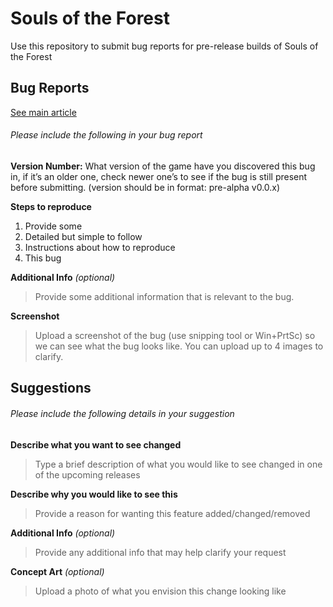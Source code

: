 Souls of the Forest
==============
Use this repository to submit bug reports for pre-release builds of Souls of the Forest

## Bug Reports
[See main article](Bug_Report.md)

###### Please include the following in your bug report

**Version Number:** What version of the game have you discovered this bug in, if it’s an older one, check newer one’s to see if the bug is still present before submitting. (version should be in format: pre-alpha v0.0.x)

**Steps to reproduce**
  1. Provide some
  2. Detailed but simple to follow
  3. Instructions about how to reproduce
  4. This bug

**Additional Info** *(optional)*
>Provide some additional information that is relevant to the bug.

**Screenshot**
>Upload a screenshot of the bug (use snipping tool or Win+PrtSc) so we can see what the bug looks like. You can upload up to 4 images to clarify.

## Suggestions

###### Please include the following details in your suggestion

**Describe what you want to see changed**

> Type a brief description of what you would like to see changed in one of the upcoming releases

**Describe why you would like to see this**

> Provide a reason for wanting this feature added/changed/removed

**Additional Info** *(optional)*

> Provide any additional info that may help clarify your request

**Concept Art** *(optional)*

> Upload a photo of what you envision this change looking like

